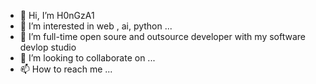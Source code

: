 - 👋 Hi, I’m H0nGzA1
- 👀 I’m interested in web , ai, python ...
- 🌱 I’m full-time open soure and outsource developer with my software devlop studio
- 💞️ I’m looking to collaborate on ...
- 📫 How to reach me ...

<!---
H0nGzA1/H0nGzA1 is a ✨ special ✨ repository because its `README.md` (this file) appears on your GitHub profile.
You can click the Preview link to take a look at your changes.
--->
